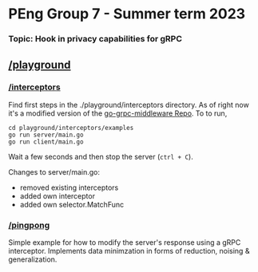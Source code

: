 # PEng Group 7 - Summer term 2023
### Topic: Hook in privacy capabilities for gRPC

## [/playground](/playground)
### [/interceptors](playground/interceptors)
Find first steps in the ./playground/interceptors directory.
As of right now it's a modified version of the [go-grpc-middleware Repo](https://github.com/grpc-ecosystem/go-grpc-middleware/tree/v2.0.0-rc.5).
To to run, 
```
cd playground/interceptors/examples
go run server/main.go
go run client/main.go
```
Wait a few seconds and then stop the server (```ctrl + C```).

Changes to server/main.go:
- removed existing interceptors
- added own interceptor
- added own selector.MatchFunc

### [/pingpong](playground/pingpong)
Simple example for how to modify the server's response using a gRPC interceptor.
Implements data minimzation in forms of reduction, noising & generalization.
